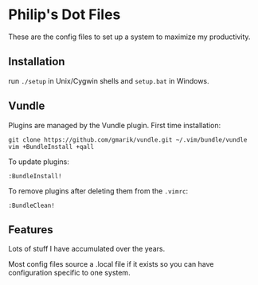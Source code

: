 # Philip's Dot Files
These are the config files to set up a system to maximize my productivity.

## Installation
run `./setup` in Unix/Cygwin shells and `setup.bat` in Windows.

## Vundle
Plugins are managed by the Vundle plugin. First time installation:

    git clone https://github.com/gmarik/vundle.git ~/.vim/bundle/vundle
    vim +BundleInstall +qall

To update plugins:

    :BundleInstall!

To remove plugins after deleting them from the `.vimrc`:

    :BundleClean!

## Features
Lots of stuff I have accumulated over the years.

Most config files source a .local file if it exists so you can have configuration specific to one system.
